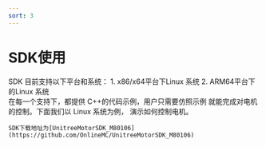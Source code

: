 ```yaml
---
sort: 3
---
```


# SDK使用
SDK 目前支持以下平台和系统：
    1. x86/x64平台下Linux 系统
    2. ARM64平台下的Linux 系统<br>
在每一个支持下，都提供 C++的代码示例，用户只需要仿照示例 就能完成对电机的控制。下面我们以 Linux 系统为例， 演示如何控制电机。

```note
SDK下载地址为[UnitreeMotorSDK_M80106](https://github.com/OnlineMC/UnitreeMotorSDK_M80106)
```